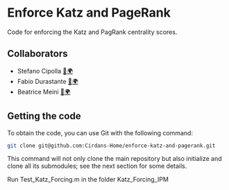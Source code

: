 # Enforce Katz and PageRank

Code for enforcing the Katz and PagRank centrality scores.

## Collaborators

- Stefano Cipolla [:email:](s.cipolla@soton.ac.uk)[:earth_africa:](https://stefanocipolla.github.io/)
- Fabio Durastante [:email:](fabio.durastante@unipi.it)[:earth_africa:](https://fdurastante.github.io)
- Beatrice Meini [:email:](beatrice.meini@unipi.it)[:earth_africa:](https://people.dm.unipi.it/meini/)

## Getting the code

To obtain the code, you can use Git with the following command:
```bash
git clone git@github.com:Cirdans-Home/enforce-katz-and-pagerank.git
```
This command will not only clone the main repository but also initialize and clone all its submodules; see the next section for some details.


Run Test_Katz_Forcing.m in the folder Katz_Forcing_IPM
